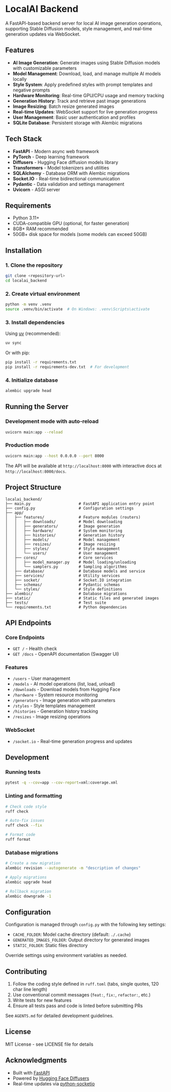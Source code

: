 # LocalAI Backend

A FastAPI-based backend server for local AI image generation operations, supporting Stable Diffusion models, style management, and real-time generation updates via WebSocket.

## Features

- **AI Image Generation**: Generate images using Stable Diffusion models with customizable parameters
- **Model Management**: Download, load, and manage multiple AI models locally
- **Style System**: Apply predefined styles with prompt templates and negative prompts
- **Hardware Monitoring**: Real-time GPU/CPU usage and memory tracking
- **Generation History**: Track and retrieve past image generations
- **Image Resizing**: Batch resize generated images
- **Real-time Updates**: WebSocket support for live generation progress
- **User Management**: Basic user authentication and profiles
- **SQLite Database**: Persistent storage with Alembic migrations

## Tech Stack

- **FastAPI** - Modern async web framework
- **PyTorch** - Deep learning framework
- **Diffusers** - Hugging Face diffusion models library
- **Transformers** - Model tokenizers and utilities
- **SQLAlchemy** - Database ORM with Alembic migrations
- **Socket.IO** - Real-time bidirectional communication
- **Pydantic** - Data validation and settings management
- **Uvicorn** - ASGI server

## Requirements

- Python 3.11+
- CUDA-compatible GPU (optional, for faster generation)
- 8GB+ RAM recommended
- 50GB+ disk space for models (some models can exceed 50GB)

## Installation

### 1. Clone the repository

```bash
git clone <repository-url>
cd localai_backend
```

### 2. Create virtual environment

```bash
python -m venv .venv
source .venv/bin/activate  # On Windows: .venv\Scripts\activate
```

### 3. Install dependencies

Using [uv](https://docs.astral.sh/uv/) (recommended):

```bash
uv sync
```

Or with pip:

```bash
pip install -r requirements.txt
pip install -r requirements-dev.txt  # For development
```

### 4. Initialize database

```bash
alembic upgrade head
```

## Running the Server

### Development mode with auto-reload

```bash
uvicorn main:app --reload
```

### Production mode

```bash
uvicorn main:app --host 0.0.0.0 --port 8000
```

The API will be available at `http://localhost:8000` with interactive docs at `http://localhost:8000/docs`.

## Project Structure

```
localai_backend/
├── main.py                     # FastAPI application entry point
├── config.py                   # Configuration settings
├── app/
│   ├── features/               # Feature modules (routers)
│   │   ├── downloads/          # Model downloading
│   │   ├── generators/         # Image generation
│   │   ├── hardware/           # System monitoring
│   │   ├── histories/          # Generation history
│   │   ├── models/             # Model management
│   │   ├── resizes/            # Image resizing
│   │   ├── styles/             # Style management
│   │   └── users/              # User management
│   ├── cores/                  # Core services
│   │   ├── model_manager.py    # Model loading/unloading
│   │   └── samplers.py         # Sampling algorithms
│   ├── database/               # Database models and service
│   ├── services/               # Utility services
│   ├── socket/                 # Socket.IO integration
│   ├── schemas/                # Pydantic schemas
│   └── styles/                 # Style definitions
├── alembic/                    # Database migrations
├── static/                     # Static files and generated images
├── tests/                      # Test suite
└── requirements.txt            # Python dependencies
```

## API Endpoints

### Core Endpoints

- `GET /` - Health check
- `GET /docs` - OpenAPI documentation (Swagger UI)

### Features

- `/users` - User management
- `/models` - AI model operations (list, load, unload)
- `/downloads` - Download models from Hugging Face
- `/hardware` - System resource monitoring
- `/generators` - Image generation with parameters
- `/styles` - Style templates management
- `/histories` - Generation history tracking
- `/resizes` - Image resizing operations

### WebSocket

- `/socket.io` - Real-time generation progress and updates

## Development

### Running tests

```bash
pytest -q --cov=app --cov-report=xml:coverage.xml
```

### Linting and formatting

```bash
# Check code style
ruff check

# Auto-fix issues
ruff check --fix

# Format code
ruff format
```

### Database migrations

```bash
# Create a new migration
alembic revision --autogenerate -m "description of changes"

# Apply migrations
alembic upgrade head

# Rollback migration
alembic downgrade -1
```

## Configuration

Configuration is managed through `config.py` with the following key settings:

- `CACHE_FOLDER`: Model cache directory (default: `./.cache`)
- `GENERATED_IMAGES_FOLDER`: Output directory for generated images
- `STATIC_FOLDER`: Static files directory

Override settings using environment variables as needed.

## Contributing

1. Follow the coding style defined in `ruff.toml` (tabs, single quotes, 120 char line length)
2. Use conventional commit messages (`feat:`, `fix:`, `refactor:`, etc.)
3. Write tests for new features
4. Ensure all tests pass and code is linted before submitting PRs

See `AGENTS.md` for detailed development guidelines.

## License

MIT License - see LICENSE file for details

## Acknowledgments

- Built with [FastAPI](https://fastapi.tiangolo.com/)
- Powered by [Hugging Face Diffusers](https://huggingface.co/docs/diffusers)
- Real-time updates via [python-socketio](https://python-socketio.readthedocs.io/)
